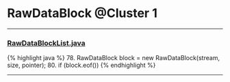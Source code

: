 # RawDataBlock @Cluster 1

***

### [RawDataBlockList.java](https://searchcode.com/codesearch/view/15642262/)
{% highlight java %}
78. RawDataBlock block = new RawDataBlock(stream, size, pointer);
80. if (block.eof())
{% endhighlight %}

***

